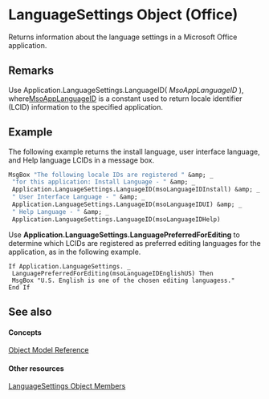
# LanguageSettings Object (Office)

Returns information about the language settings in a Microsoft Office application.


## Remarks

Use Application.LanguageSettings.LanguageID( _MsoAppLanguageID_ ), where[MsoAppLanguageID](78196ded-10d3-2088-f263-44a771ee78b4.md) is a constant used to return locale identifier (LCID) information to the specified application.


## Example

The following example returns the install language, user interface language, and Help language LCIDs in a message box.


```vb
MsgBox "The following locale IDs are registered " &amp; _ 
 "for this application: Install Language - " &amp; _ 
 Application.LanguageSettings.LanguageID(msoLanguageIDInstall) &amp; _ 
 " User Interface Language - " &amp; _ 
 Application.LanguageSettings.LanguageID(msoLanguageIDUI) &amp; _ 
 " Help Language - " &amp; _ 
 Application.LanguageSettings.LanguageID(msoLanguageIDHelp)
```

Use  **Application.LanguageSettings.LanguagePreferredForEditing** to determine which LCIDs are registered as preferred editing languages for the application, as in the following example.




```
If Application.LanguageSettings. _ 
 LanguagePreferredForEditing(msoLanguageIDEnglishUS) Then 
 MsgBox "U.S. English is one of the chosen editing languagess." 
End If
```


## See also


#### Concepts


[Object Model Reference](499c789a-aba2-0fad-649a-0ea964cd3b5e.md)
#### Other resources


[LanguageSettings Object Members](068383c2-78f1-2299-2087-9eaa3409e6fe.md)